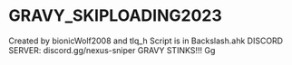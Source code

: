 # GRAVY_SKIPLOADING2023
Created by bionicWolf2008 and tlq_h
Script is in Backslash.ahk
DISCORD SERVER: discord.gg/nexus-sniper
GRAVY STINKS!!!
Gg
